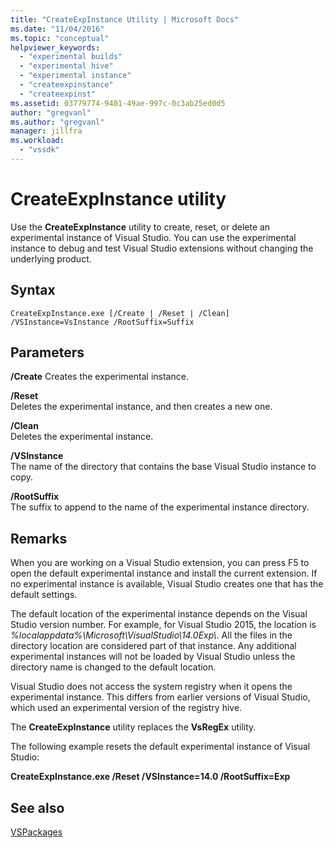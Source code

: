```yaml
---
title: "CreateExpInstance Utility | Microsoft Docs"
ms.date: "11/04/2016"
ms.topic: "conceptual"
helpviewer_keywords: 
  - "experimental builds"
  - "experimental hive"
  - "experimental instance"
  - "createexpinstance"
  - "createexpinst"
ms.assetid: 03779774-9401-49ae-997c-0c3ab25ed0d5
author: "gregvanl"
ms.author: "gregvanl"
manager: jillfra
ms.workload: 
  - "vssdk"
---
```

# CreateExpInstance utility
Use the **CreateExpInstance** utility to create, reset, or delete an experimental instance of Visual Studio. You can use the experimental instance to debug and test Visual Studio extensions without changing the underlying product.  
  
## Syntax  
  
```  
CreateExpInstance.exe [/Create | /Reset | /Clean] /VSInstance=VsInstance /RootSuffix=Suffix  
```  
  
## Parameters  
 **/Create**
 Creates the experimental instance.  
  
 **/Reset**  
 Deletes the experimental instance, and then creates a new one.  
  
 **/Clean**  
 Deletes the experimental instance.  
  
 **/VSInstance**  
 The name of the directory that contains the base Visual Studio instance to copy.  
  
 **/RootSuffix**  
 The suffix to append to the name of the experimental instance directory.  
  
## Remarks  
 When you are working on a Visual Studio extension, you can press F5 to open the default experimental instance and install the current extension. If no experimental instance is available, Visual Studio creates one that has the default settings.  
  
 The default location of the experimental instance depends on the Visual Studio version number. For example, for Visual Studio 2015, the location is *%localappdata%\Microsoft\VisualStudio\14.0Exp\\*. All the files in the directory location are considered part of that instance. Any additional experimental instances will not be loaded by Visual Studio unless the directory name is changed to the default location.  
  
 Visual Studio does not access the system registry when it opens the experimental instance. This differs from earlier versions of Visual Studio, which used an experimental version of the registry hive.  
  
 The **CreateExpInstance** utility replaces the **VsRegEx** utility.  
  
 The following example resets the default experimental instance of Visual Studio:  
  
 **CreateExpInstance.exe /Reset /VSInstance=14.0 /RootSuffix=Exp**  
  
## See also  
 [VSPackages](../../extensibility/internals/vspackages.md)